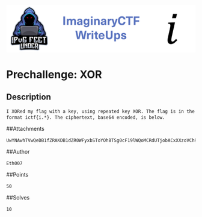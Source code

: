 ![ImaginaryCTF](../../banner.png)

# Prechallenge: XOR

## Description
```
I XORed my flag with a key, using repeated key XOR. The flag is in the format ictf{i.*}. The ciphertext, base64 encoded, is below.
```
##Attachments
```
UwYNAwhTVwQeDB1fZRAKDB1dZR0WFyxbSToYOhBTSg0cF19lWQoMCRdUTjobACxXXzoVCh9lDlJMB0QPWwME
```
##Author
```
Eth007
```
##Points
```
50
```
##Solves
```
10
```